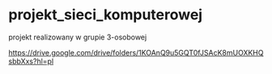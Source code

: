 # projekt_sieci_komputerowej

projekt realizowany w grupie 3-osobowej

https://drive.google.com/drive/folders/1KOAnQ9u5GQT0fJSAcK8mUOXKHQsbbXxs?hl=pl
